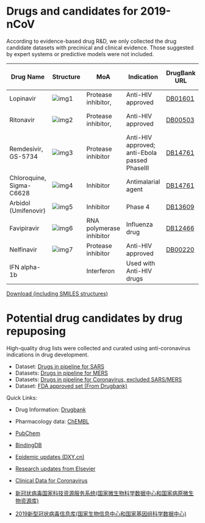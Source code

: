 
# Drugs and candidates for 2019-nCoV

According to evidence-based drug R&D, we only collected the drug candidate datasets with precinical and clinical evidence. Those suggested by expert systems or predictive models were not included.

| Drug Name                | Structure                                                                              | MoA                      | Indication                                    | DrugBank URL                                     | Anti-2019nCoV Evidence         | Reference                                                                                                         |
|--------------------------|----------------------------------------------------------------------------------------|--------------------------|-----------------------------------------------|--------------------------------------------------|--------------------------------|-------------------------------------------------------------------------------------------------------------------|
| Lopinavir                | ![img1](http://ghddiai.oss-cn-zhangjiakou.aliyuncs.com/file/structure_lopinavir.png)   | Protease inhibitor,      | Anti-HIV approved                             | [DB01601](https://www.drugbank.ca/drugs/DB01601) | Clinical report                | [1](http://www.chinanews.com/gn/2020/01-23/9068434.shtml), [2](http://www.chictr.org.cn/showproj.aspx?proj=48782) |
| Ritonavir                | ![img2](http://ghddiai.oss-cn-zhangjiakou.aliyuncs.com/file/structure_ritonavir.png)   | Protease inhibitor,      | Anti-HIV approved                             | [DB00503](https://www.drugbank.ca/drugs/DB00503) | Clinical report/Cellular Assay | [1](http://www.bjnews.com.cn/news/2020/01/29/681012.html?from=timeline&isappinstalled=0)                          |
| Remdesivir, GS-5734      | ![img3](http://ghddiai.oss-cn-zhangjiakou.aliyuncs.com/file/structure_remdesivir.png)  | Protease inhibitor       | Anti-HIV approved; anti-Ebola passed PhaseIII | [DB14761](https://www.drugbank.ca/drugs/DB14761) | Cellular Assay                 | [1](http://www.bjnews.com.cn/news/2020/01/29/681012.html?from=timeline&isappinstalled=0)                          |
| Chloroquine, Sigma-C6628 | ![img4](http://ghddiai.oss-cn-zhangjiakou.aliyuncs.com/file/structure_chloroquine.png) | Inhibitor                | Antimalarial agent                            | [DB14761](https://www.drugbank.ca/drugs/DB14761) | Cellular Assay                 | [1](http://www.bjnews.com.cn/news/2020/01/29/681012.html?from=timeline&isappinstalled=0)                          |
| Arbidol (Umifenovir)     | ![img5](http://ghddiai.oss-cn-zhangjiakou.aliyuncs.com/file/structure_arbidol.png)     | Inhibitor                | Phase 4                                       | [DB13609](https://www.drugbank.ca/drugs/DB13609) | Clinical trial                 | [1](https://clinicaltrials.gov/ct2/show/NCT04246242)                                                              |
| Favipiravir              | ![img6](http://ghddiai.oss-cn-zhangjiakou.aliyuncs.com/file/structure_favipiravir.png) | RNA polymerase inhibitor | Influenza drug                                | [DB12466](https://www.drugbank.ca/drugs/DB12466) | Clinical trial                 | [1](https://xueqiu.com/8965749698/140230598)                                                                      |
| Nelfinavir               | ![img7](http://ghddiai.oss-cn-zhangjiakou.aliyuncs.com/file/structure_nelfinavir.png)  | Protease inhibitor       | Anti-HIV approved                             | [DB00220](https://www.drugbank.ca/drugs/DB00220) | Clinical trial                 | [1](https://xueqiu.com/8965749698/140230598)                                                                      |
| IFN alpha-1b             |                                                                                        | Interferon               | Used with Anti-HIV drugs                      |                                                  | Clinical trial                 | [1](http://www.chictr.org.cn/showproj.aspx?proj=48782)                                                            |

[Download (including SMILES structures)](http://ghddiai.oss-cn-zhangjiakou.aliyuncs.com/file/file_clinicalncov.xlsx)

# Potential drug candidates by drug repuposing

High-quality drug lists were collected and curated using anti-coronavirus indications in drug development. 

 * Dataset: [Drugs in pipeline for SARS](http://ghddiai.oss-cn-zhangjiakou.aliyuncs.com/file/file_druglist_)
 * Datasets: [Drugs in pipeline for MERS](http://ghddiai.oss-cn-zhangjiakou.aliyuncs.com/file/file_druglist_)
 * Datasets: [Drugs in pipeline for Coronavirus, excluded SARS/MERS](http://ghddiai.oss-cn-zhangjiakou.aliyuncs.com/file/file_druglist_)
 * Dataset: [FDA approved set (From Drugbank)](http://ghddiai.oss-cn-zhangjiakou.aliyuncs.com/file/file_druglist_)



Quick Links:
 * Drug Information: [Drugbank](https://www.drugbank.ca/)
 * Pharmacology data: [ChEMBL](https://www.ebi.ac.uk/chembl/)
 * [PubChem](https://pubchem.ncbi.nlm.nih.gov/)
 * [BindingDB](https://www.bindingdb.org/bind/index.jsp)

 * [Epidemic updates (DXY.cn)](https://ncov.dxy.cn/ncovh5/view/pneumonia?scene=2&clicktime=1579579384&enterid=1579579384&from=timeline&isappinstalled=0)
 * [Research updates from Elsevier](https://www.elsevier.com/connect/coronavirus-information-center)

 * [Clinical Data for Coronavirus](https://clinicaltrials.gov/)
 * [新冠状病毒国家科技资源服务系统(国家微生物科学数据中心和国家病原微生物资源库)](http://nmdc.cn/#/nCoV)
 * [2019新型冠状病毒信息库(国家生物信息中心和国家基因组科学数据中心)](https://bigd.big.ac.cn/ncov)








